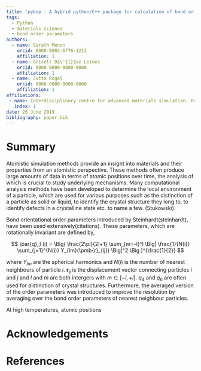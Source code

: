 ```yaml
---
title: 'pybop : A hybrid python/C++ package for calculation of bond orientational order parameters'
tags:
  - Python
  - materials science
  - bond order parameters
authors:
  - name: Sarath Menon
    orcid: 0000-0002-6776-1213
    affiliation: 1
  - name: Grisell D$\'{i}$az Leines
    orcid: 0000-0000-0000-0000
    affiliation: 1
  - name: Jutta Rogal
    orcid: 0000-0000-0000-0000
    affiliation: 1
affiliations:
 - name: Interdisciplinary centre for advanced materials simulation, Ruhr-Universit$\"{a}t$ Bochum, 44780     Bochum, Germany
   index: 1
date: 26 June 2019
bibliography: paper.bib
---
```



# Summary

Atomistic simulation methods provide an insight into materials and their properties from an atomistic perspective. These methods often produce large amounts of data in terms of atomic positions over time, the analysis of which is crucial to study underlying mechanisms. Many computational analysis methods have been developed to determine the local environment of a particle, which are used for various purposes such as the distinction of a particle as solid or liquid, to identify the crystal structure they long to, to identify defects in a crystalline state etc. to name a few. (Stukowski). 

Bond orientational order parameters introduced by Steinhardt(steinhardt), have been used extensively(citations). These parameters, which are rotationally invariant are defined by,


$$ \bar{q}_l (i) =  \Big(  \frac{2\pi}{2l+1}  \sum_{m=-l}^l \Big| \frac{1}{N(i)} \sum_{j=1}^{N(i)} Y_{lm}(\pmb{r}_{ij}) \Big|^2 \Big )^{\frac{1}{2}} $$

where $Y_{lm}$ are the spherical harmonics and $N(i)$ is the number of nearest neighbours of particle $i$. $\pmb{r}_{ij}$ is the displacement vector connecting particles $i$ and $j$ and $l$ and $m$ are both intergers with $m \in [-l,+l]$. $q_4$ and $q_6$ are often used for distinction of crystal structures. Furthermore, the averaged version of the order parameters was introduced to improve the resolution by averaging over the bond order parameters of nearest neighbour particles.

At high temperatures, atomic positions   





# Acknowledgements

# References